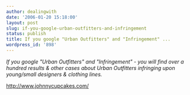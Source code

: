 ```yaml
---
author: dealingwith
date: '2006-01-20 15:18:00'
layout: post
slug: if-you-google-urban-outfitters-and-infringement
status: publish
title: If you google "Urban Outfitters" and "Infringement" ...
wordpress_id: '898'
---
```


_If you google "Urban Outfitters" and "Infringement" - you will find over a
hundred results & other cases about Urban Outfitters infringing upon
young/small designers & clothing lines._

http://www.johnnycupcakes.com/

